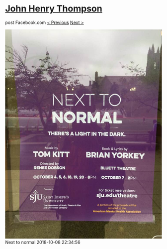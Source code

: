 # [John Henry Thompson](../README.md)
post Facebook.com
[< Previous](2018-10-08-2.md) [Next >](2018-10-08-4.md)

[![](../media/2018-10-08/Timeline-Photos-Next-to-normal.jpg)](../README.md)
Next to normal
2018-10-08 22:34:56